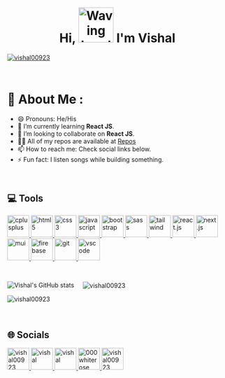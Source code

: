 <h1 align="center">
    Hi, <img alight="bottom" src="https://media.giphy.com/media/XZy2SbQTJEm7q4KeEm/giphy.gif" alt="Waving hand animated gif" width=80 height=80 /> I'm Vishal
</h1>

<p align="left">
    <a href="https://github.com/ryo-ma/github-profile-trophy">
        <img src="https://github-profile-trophy.vercel.app/?username=vishal00923&theme=dracula" alt="vishal00923" />
    </a>
</p>

<br />

# 💫 About Me :

- 😄 Pronouns: He/His
- 🌱 I’m currently learning **React JS**.
- 👯 I’m looking to collaborate on **React JS**.
- 👨‍💻 All of my repos are available at [Repos](https://github.com/vishal00923?tab=repositories)
- 📫 How to reach me: Check social links below.
- ⚡ Fun fact: I listen songs while building something.

<br />

## 💻 Tools

<p>
<a href="https://www.w3schools.com/cpp/" target="_blank">
    <img src="https://cdn.worldvectorlogo.com/logos/c.svg" 
    alt="cplusplus" width=50 height=50 />
</a>

<a href="https://www.w3.org/html/" target="_blank">
    <img src="https://cdn.worldvectorlogo.com/logos/html-1.svg"
    alt="html5" width=50 height=50 />
</a>

<a href="https://www.w3schools.com/css/" target="_blank">
    <img src="https://cdn.worldvectorlogo.com/logos/css-3.svg"
    alt="css3" width=50 height=50 />
</a>

<a href="https://developer.mozilla.org/en-US/docs/Web/JavaScript" target="_blank">
    <img src="https://cdn.worldvectorlogo.com/logos/logo-javascript.svg"
    alt="javascript" width=50 height=50 />
</a>

<a href="https://getbootstrap.com" target="_blank">
    <img src="https://cdn.worldvectorlogo.com/logos/bootstrap-5-1.svg"
    alt="bootstrap" width=50 height=50 />
</a>

<a href="https://sass-lang.com" target="_blank">
    <img src="https://cdn.worldvectorlogo.com/logos/sass-1.svg"
    alt="sass" width=50 height=50 />
</a>

<a href="https://tailwindcss.com/" target="_blank">
    <img src="https://cdn.worldvectorlogo.com/logos/tailwindcss.svg"
    alt="tailwind" width=50 height=50 />
</a>

<a href="https://beta.reactjs.org/" target="_blank">
    <img src="https://cdn.worldvectorlogo.com/logos/react-2.svg"
    alt="react.js" width=50 height=50 />
</a>

<a href="https://nextjs.org/" target="_blank">
    <img src="https://cdn.worldvectorlogo.com/logos/next-js.svg"
    alt="next.js" width=50 height=50 />
</a>

<a href="https://mui.com/" target="_blank">
    <img src="https://cdn.worldvectorlogo.com/logos/material-ui-1.svg"
    alt="mui" width=50 height=50 />
</a>

<a href="https://firebase.com" target="_blank">
    <img src="https://cdn.worldvectorlogo.com/logos/firebase-2.svg"
    alt="firebase" width="50" height="50"/>
</a>

<a href="https://git-scm.com/" target="_blank">
    <img src="https://cdn.worldvectorlogo.com/logos/git-icon.svg"
    alt="git" width=50 height=50 />
</a>

<a href="https://code.visualstudio.com/" target="_blank">
    <img src="https://cdn.worldvectorlogo.com/logos/visual-studio-code-1.svg"
    alt="vscode" width=50 height=50 />
</a>

</p>

<br />

![Vishal's GitHub stats](https://github-readme-stats.vercel.app/api?username=vishal00923&show_icons=true&theme=dracula&count_private=true) &nbsp; &nbsp; <img src="https://github-readme-stats.vercel.app/api/top-langs?username=vishal00923&show_icons=true&locale=en&layout=compact&theme=dracula" alt="vishal00923" align="center" />

<p>
    <img align="center" src="https://github-readme-streak-stats.herokuapp.com/?user=vishal00923&theme=dracula" 
    alt="vishal00923" />
</p>

<br />

## 🌐 Socials

<p>
<a href="https://twitter.com/vishal00923" target="_blank">
    <img src="https://cdn.worldvectorlogo.com/logos/twitter-3.svg" 
    alt="vishal00923" width=50 height=50 />
</a>

<a href="https://linkedin.com/in/vishal-chaurasia-a7332b1b6/" target="_blank">
    <img src="https://cdn.worldvectorlogo.com/logos/linkedin-icon.svg"
    alt="vishal" width=50 height=50 />
</a>

<a href="https://stackoverflow.com/users/16915547/vishal-chaurasia" target="_blank">
    <img src="https://cdn.worldvectorlogo.com/logos/stack-overflow.svg"
    alt="vishal" width=50 height=50 />
</a>

<a href="https://www.hackerrank.com/000whiterose" target="_blank">
    <img src="https://cdn.worldvectorlogo.com/logos/hackerrank.svg"
    alt="000whiterose" width=50 height=50 />
</a>

<a href="https://leetcode.com/vishal00923/" target="_blank">
    <img src="https://magiclen.org/wp-content/uploads/2019/03/LeetCode_logo.png"
    alt="vishal00923" width=50 height=50 />
</a>
</p>
